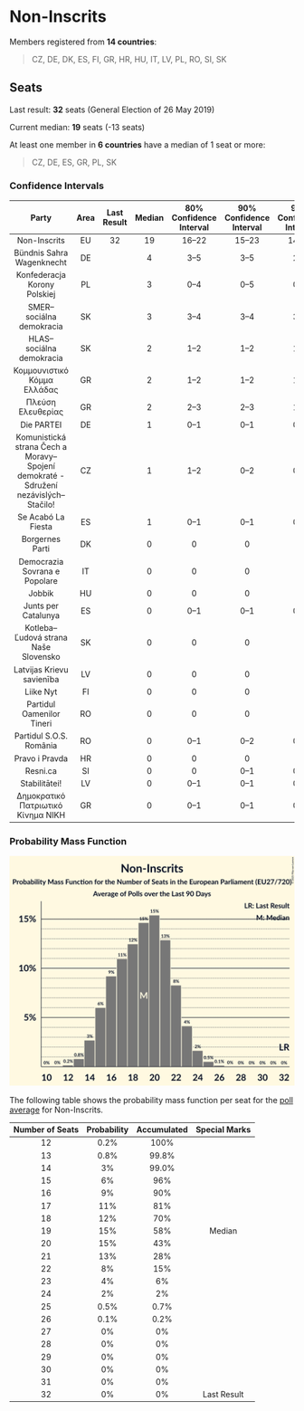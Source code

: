 # Non-Inscrits

Members registered from **14 countries**:

> CZ, DE, DK, ES, FI, GR, HR, HU, IT, LV, PL, RO, SI, SK

## Seats

Last result: **32** seats (General Election of 26 May 2019)

Current median: **19** seats (-13 seats)

At least one member in **6 countries** have a median of 1 seat or more:

> CZ, DE, ES, GR, PL, SK

### Confidence Intervals

| Party | Area | Last Result | Median | 80% Confidence Interval | 90% Confidence Interval | 95% Confidence Interval | 99% Confidence Interval |
|:-----:|:----:|:-----------:|:------:|:-----------------------:|:-----------------------:|:-----------------------:|:-----------------------:|
| Non-Inscrits | EU | 32 | 19 | 16–22 | 15–23 | 14–23 | 13–25 |
| Bündnis Sahra Wagenknecht | DE | | 4 | 3–5 | 3–5 | 2–5 | 2–6 |
| Konfederacja Korony Polskiej | PL | | 3 | 0–4 | 0–5 | 0–5 | 0–5 |
| SMER–sociálna demokracia | SK | | 3 | 3–4 | 3–4 | 3–4 | 3–4 |
| HLAS–sociálna demokracia | SK | | 2 | 1–2 | 1–2 | 1–2 | 1–2 |
| Κομμουνιστικό Κόμμα Ελλάδας | GR | | 2 | 1–2 | 1–2 | 1–2 | 1–3 |
| Πλεύση Ελευθερίας | GR | | 2 | 2–3 | 2–3 | 1–3 | 1–3 |
| Die PARTEI | DE | | 1 | 0–1 | 0–1 | 0–1 | 0–1 |
| Komunistická strana Čech a Moravy–Spojení demokraté - Sdružení nezávislých–Stačilo! | CZ | | 1 | 1–2 | 0–2 | 0–2 | 0–2 |
| Se Acabó La Fiesta | ES | | 1 | 0–1 | 0–1 | 0–2 | 0–2 |
| Borgernes Parti | DK | | 0 | 0 | 0 | 0 | 0 |
| Democrazia Sovrana e Popolare | IT | | 0 | 0 | 0 | 0 | 0 |
| Jobbik | HU | | 0 | 0 | 0 | 0 | 0 |
| Junts per Catalunya | ES | | 0 | 0–1 | 0–1 | 0–1 | 0–1 |
| Kotleba–Ľudová strana Naše Slovensko | SK | | 0 | 0 | 0 | 0 | 0 |
| Latvijas Krievu savienība | LV | | 0 | 0 | 0 | 0 | 0 |
| Liike Nyt | FI | | 0 | 0 | 0 | 0 | 0 |
| Partidul Oamenilor Tineri | RO | | 0 | 0 | 0 | 0 | 0 |
| Partidul S.O.S. România | RO | | 0 | 0–1 | 0–2 | 0–2 | 0–2 |
| Pravo i Pravda | HR | | 0 | 0 | 0 | 0 | 0 |
| Resni.ca | SI | | 0 | 0 | 0–1 | 0–1 | 0–1 |
| Stabilitātei! | LV | | 0 | 0–1 | 0–1 | 0–1 | 0–1 |
| Δημοκρατικό Πατριωτικό Κίνημα ΝΙΚΗ | GR | | 0 | 0–1 | 0–1 | 0–1 | 0–1 |

### Probability Mass Function

![Graph with seats probability mass function not yet produced](average-2025-10-31-seats-pmf-non-inscrits.png "Seats Probability Mass Function")

The following table shows the probability mass function per seat for the [poll average](average-2025-10-31.html) for Non-Inscrits.

| Number of Seats | Probability | Accumulated | Special Marks |
|:---------------:|:-----------:|:-----------:|:-------------:|
| 12 | 0.2% | 100% |  |
| 13 | 0.8% | 99.8% |  |
| 14 | 3% | 99.0% |  |
| 15 | 6% | 96% |  |
| 16 | 9% | 90% |  |
| 17 | 11% | 81% |  |
| 18 | 12% | 70% |  |
| 19 | 15% | 58% | Median |
| 20 | 15% | 43% |  |
| 21 | 13% | 28% |  |
| 22 | 8% | 15% |  |
| 23 | 4% | 6% |  |
| 24 | 2% | 2% |  |
| 25 | 0.5% | 0.7% |  |
| 26 | 0.1% | 0.2% |  |
| 27 | 0% | 0% |  |
| 28 | 0% | 0% |  |
| 29 | 0% | 0% |  |
| 30 | 0% | 0% |  |
| 31 | 0% | 0% |  |
| 32 | 0% | 0% | Last Result |


